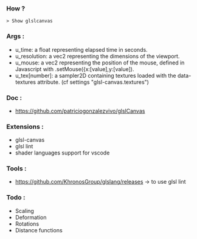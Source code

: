 ### How ?  
            
    > Show glslcanvas

### Args :
- u_time: a float representing elapsed time in seconds.
- u_resolution: a vec2 representing the dimensions of the viewport.
- u_mouse: a vec2 representing the position of the mouse, defined in Javascript with .setMouse({x:[value],y:[value]).
- u_tex[number]: a sampler2D containing textures loaded with the data-textures attribute. (cf settings "glsl-canvas.textures")

### Doc :  
- https://github.com/patriciogonzalezvivo/glslCanvas

### Extensions :
- glsl-canvas
- glsl lint
- shader languages support for vscode

### Tools :
- https://github.com/KhronosGroup/glslang/releases -> to use glsl lint



### Todo :
- Scaling
- Deformation 
- Rotations
- Distance functions